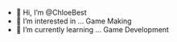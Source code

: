 - 👋 Hi, I’m @ChloeBest
- 👀 I’m interested in ... Game Making
- 🌱 I’m currently learning ... Game Development

<!---
ChloeBest/ChloeBest is a ✨ special ✨ repository because its `README.md` (this file) appears on your GitHub profile.
You can click the Preview link to take a look at your changes.
--->
